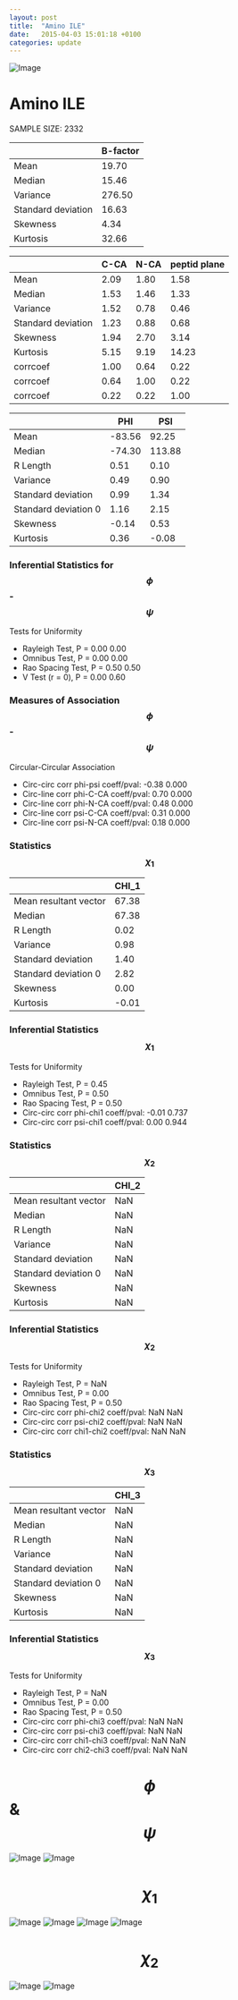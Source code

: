 ```yaml
---
layout: post
title:  "Amino ILE"
date:   2015-04-03 15:01:18 +0100
categories: update
---
```

<script src="https://cdnjs.cloudflare.com/ajax/libs/mathjax/2.7.0/MathJax.js?config=TeX-AMS-MML_HTMLorMML" type="text/javascript"></script>

![Image](../../../../images/aadensity.png)

# Amino ILE


 SAMPLE SIZE: 2332
 
 
 
|     | B-factor |
| --- | --- |
| Mean | 19.70 |
| Median | 15.46 |
| Variance | 276.50 |
| Standard deviation | 16.63 |
| Skewness | 4.34 |
| Kurtosis | 32.66 |
 
 
 

|     | C-CA | N-CA | peptid plane |
| --- | --- | --- | --- |
| Mean | 2.09 | 1.80 | 1.58 |
| Median | 1.53 | 1.46 | 1.33 |
| Variance | 1.52 | 0.78 | 0.46 |
| Standard deviation | 1.23 | 0.88 | 0.68 |
| Skewness | 1.94 | 2.70 | 3.14 |
| Kurtosis | 5.15 | 9.19 | 14.23 |
| corrcoef | 1.00 | 0.64 | 0.22 |
| corrcoef | 0.64 | 1.00 | 0.22 |
| corrcoef | 0.22 | 0.22 | 1.00 |
 
 
 

|     | PHI | PSI |
| --- | --- | --- |
| Mean | -83.56 | 92.25 |
| Median | -74.30 | 113.88 |
| R Length | 0.51 | 0.10 |
| Variance | 0.49 | 0.90 |
| Standard deviation | 0.99 | 1.34 |
| Standard deviation 0 | 1.16 | 2.15 |
| Skewness | -0.14 | 0.53 |
| Kurtosis | 0.36 | -0.08 |

### Inferential Statistics for $$\phi$$-$$\psi$$ 

Tests for Uniformity

- Rayleigh Test, P = 0.00 0.00
- Omnibus Test,  P = 0.00 0.00
- Rao Spacing Test,  P = 0.50 0.50
- V Test (r = 0),  P = 0.00 0.60
### Measures of Association $$\phi$$-$$\psi$$

Circular-Circular Association
- Circ-circ corr phi-psi coeff/pval:	-0.38	 0.000
- Circ-line corr phi-C-CA coeff/pval:	0.70	 0.000
- Circ-line corr phi-N-CA coeff/pval:	0.48	 0.000
- Circ-line corr psi-C-CA coeff/pval:	0.31	 0.000
- Circ-line corr psi-N-CA coeff/pval:	0.18	 0.000
### Statistics $$\chi_1$$

|     | CHI_1 |
| --- | --- |
| Mean resultant vector | 67.38 |
| Median | 67.38 | 
| R Length | 0.02 | 
| Variance | 0.98 | 
| Standard deviation | 1.40 |
| Standard deviation 0| 2.82 |
| Skewness | 0.00 |
| Kurtosis | -0.01 |

 

### Inferential Statistics $$\chi_1$$
Tests for Uniformity

- Rayleigh Test, 	 P = 0.45
- Omnibus Test, 	 P = 0.50
- Rao Spacing Test, 	 P = 0.50
- Circ-circ corr phi-chi1 coeff/pval:	-0.01	 0.737
- Circ-circ corr psi-chi1 coeff/pval:	0.00	 0.944

 

### Statistics $$\chi_2$$

|     | CHI_2 |
| --- | --- |
| Mean resultant vector | NaN |
| Median | NaN |
| R Length | NaN |
| Variance | NaN |
| Standard deviation | NaN |
| Standard deviation 0 | NaN |
| Skewness | NaN |
| Kurtosis | NaN |


### Inferential Statistics $$\chi_2$$ 

Tests for Uniformity

- Rayleigh Test, 	 P = NaN
- Omnibus Test, 	 P = 0.00
- Rao Spacing Test, 	 P = 0.50
- Circ-circ corr phi-chi2 coeff/pval:	NaN	 NaN
- Circ-circ corr psi-chi2 coeff/pval:	NaN	 NaN
- Circ-circ corr chi1-chi2 coeff/pval:	NaN	 NaN


 

### Statistics $$\chi_3$$

|    | CHI_3 |
| --- | --- |
| Mean resultant vector | NaN |
| Median | NaN |
| R Length | NaN |
| Variance | NaN |
| Standard deviation | NaN |
| Standard deviation 0 | NaN |
| Skewness | NaN |
| Kurtosis | NaN |



### Inferential Statistics $$\chi_3$$

Tests for Uniformity

- Rayleigh Test, 	 P = NaN
- Omnibus Test, 	 P = 0.00
- Rao Spacing Test, 	 P = 0.50
- Circ-circ corr phi-chi3 coeff/pval:	NaN	 NaN
- Circ-circ corr psi-chi3 coeff/pval:	NaN	 NaN
- Circ-circ corr chi1-chi3 coeff/pval:	NaN	 NaN
- Circ-circ corr chi2-chi3 coeff/pval:	NaN	 NaN

# $$\phi$$ & $$\psi$$
![Image](../../../../images/ILE_Rama_phipsi.jpg)
![Image](../../../../images/ILE_Rama_phipsiGrad.jpg)


# $$\chi_1$$
![Image](../../../../images/ILE_Rama_phichi1.jpg)
![Image](../../../../images/ILE_Rama_Grad_psichi1.jpg)
![Image](../../../../images/ILE_Rama_psichi1.jpg)
![Image](../../../../images/ILE_Rama_Grad_phichi1.jpg)


# $$\chi_2$$
![Image](../../../../images/ILE_Rama_chi1chi2.jpg)
![Image](../../../../images/ILE_Rama_Gradchi1chi2.jpg)
